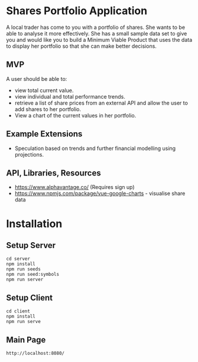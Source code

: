 # Shares Portfolio Application

A local trader has come to you with a portfolio of shares. She wants to be able to analyse it more effectively. She has a small sample data set to give you and would like you to build a Minimum Viable Product that uses the data to display her portfolio so that she can make better decisions.

## MVP

A user should be able to:

- view total current value.
- view individual and total performance trends.
- retrieve a list of share prices from an external API and allow the user to add shares to her portfolio.
- View a chart of the current values in her portfolio.

## Example Extensions

- Speculation based on trends and further financial modelling using projections.

## API, Libraries, Resources

- https://www.alphavantage.co/ (Requires sign up)
- https://www.npmjs.com/package/vue-google-charts - visualise share data


# Installation

## Setup Server
```
cd server
npm install
npm run seeds
npm run seed:symbols
npm run server
```

## Setup Client
```
cd client
npm install
npm run serve
```
## Main Page
```
http://localhost:8080/
```
